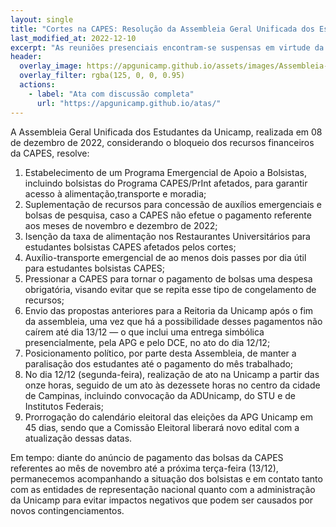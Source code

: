 ```yaml
---
layout: single
title: "Cortes na CAPES: Resolução da Assembleia Geral Unificada dos Estudantes"
last_modified_at: 2022-12-10
excerpt: "As reuniões presenciais encontram-se suspensas em virtude da pandemia da Covid-19"
header:
  overlay_image: https://apgunicamp.github.io/assets/images/Assembleia-1.jpeg
  overlay_filter: rgba(125, 0, 0, 0.95)
  actions:
    - label: "Ata com discussão completa"
      url: "https://apgunicamp.github.io/atas/"
---
```


A Assembleia Geral Unificada dos Estudantes da Unicamp, realizada em 08 de dezembro de 2022, considerando o bloqueio dos recursos financeiros da CAPES, resolve:

1. Estabelecimento de um Programa Emergencial de Apoio a Bolsistas, incluindo bolsistas do Programa CAPES/PrInt afetados, para garantir acesso à alimentação,transporte e moradia;
2. Suplementação de recursos para concessão de auxílios emergenciais e bolsas de pesquisa, caso a CAPES não efetue o pagamento referente aos meses de novembro e dezembro de 2022;
3. Isenção da taxa de alimentação nos Restaurantes Universitários para estudantes bolsistas CAPES afetados pelos cortes;
4. Auxílio-transporte emergencial de ao menos dois passes por dia útil para estudantes bolsistas CAPES;
5. Pressionar a CAPES para tornar o pagamento de bolsas uma despesa obrigatória, visando evitar que se repita esse tipo de congelamento de recursos;
6. Envio das propostas anteriores para a Reitoria da Unicamp após o fim da assembleia, uma vez que há a possibilidade desses pagamentos não caírem até dia 13/12 — o que inclui uma entrega simbólica presencialmente, pela APG e pelo DCE, no ato do dia 12/12;
7. Posicionamento político, por parte desta Assembleia, de manter a paralisação dos estudantes até o pagamento do mês trabalhado;
8. No dia 12/12 (segunda-feira), realização de ato na Unicamp a partir das onze horas, seguido de um ato às dezessete horas no centro da cidade de Campinas, incluindo convocação da ADUnicamp, do STU e de Institutos Federais;
9. Prorrogação do calendário eleitoral das eleições da APG Unicamp em 45 dias, sendo que a Comissão Eleitoral liberará novo edital com a atualização dessas datas.

Em tempo: diante do anúncio de pagamento das bolsas da CAPES referentes ao mês de novembro até a próxima terça-feira (13/12), permanecemos acompanhando a situação dos bolsistas e em contato tanto com as entidades de representação nacional quanto com a administração da Unicamp para evitar impactos negativos que podem ser causados por novos contingenciamentos. 